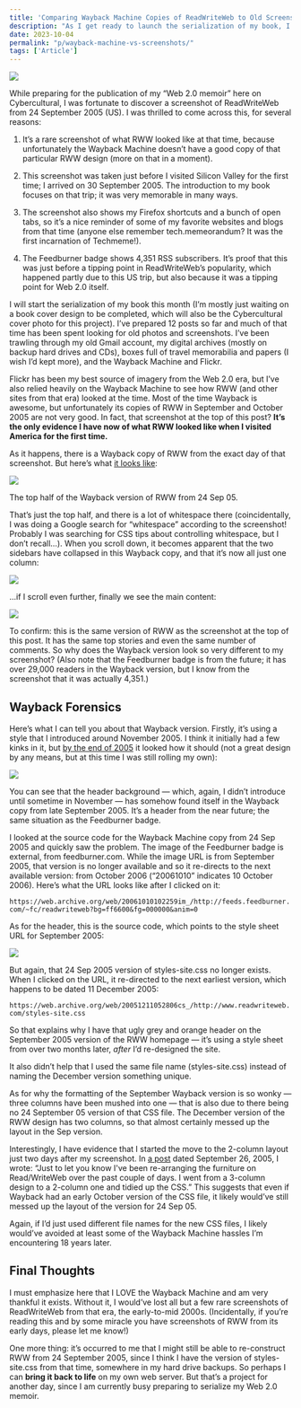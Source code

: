 ```yaml
---
title: 'Comparing Wayback Machine Copies of ReadWriteWeb to Old Screenshots'
description: "As I get ready to launch the serialization of my book, I discover that old Wayback Machine copies of ReadWriteWeb aren't always reliable."
date: 2023-10-04
permalink: "p/wayback-machine-vs-screenshots/"
tags: ['Article']
---
```


![](/assets/images/6e2a5035-07c2-4b31-a74d-cfe0f50f5530_1024x742.jpg)

While preparing for the publication of my “Web 2.0 memoir” here on Cybercultural, I was fortunate to discover a screenshot of ReadWriteWeb from 24 September 2005 (US). I was thrilled to come across this, for several reasons:

1.  It’s a rare screenshot of what RWW looked like at that time, because unfortunately the Wayback Machine doesn’t have a good copy of that particular RWW design (more on that in a moment).
    
2.  This screenshot was taken just before I visited Silicon Valley for the first time; I arrived on 30 September 2005. The introduction to my book focuses on that trip; it was very memorable in many ways.
    
3.  The screenshot also shows my Firefox shortcuts and a bunch of open tabs, so it’s a nice reminder of some of my favorite websites and blogs from that time (anyone else remember tech.memeorandum? It was the first incarnation of Techmeme!).
    
4.  The Feedburner badge shows 4,351 RSS subscribers. It’s proof that this was just before a tipping point in ReadWriteWeb’s popularity, which happened partly due to this US trip, but also because it was a tipping point for Web 2.0 itself.
    

I will start the serialization of my book this month (I’m mostly just waiting on a book cover design to be completed, which will also be the Cybercultural cover photo for this project). I’ve prepared 12 posts so far and much of that time has been spent looking for old photos and screenshots. I’ve been trawling through my old Gmail account, my digital archives (mostly on backup hard drives and CDs), boxes full of travel memorabilia and papers (I wish I’d kept more), and the Wayback Machine and Flickr.

Flickr has been my best source of imagery from the Web 2.0 era, but I’ve also relied heavily on the Wayback Machine to see how RWW (and other sites from that era) looked at the time. Most of the time Wayback is awesome, but unfortunately its copies of RWW in September and October 2005 are not very good. In fact, that screenshot at the top of this post? **It’s the only evidence I have now of what RWW looked like when I visited America for the first time.**

As it happens, there is a Wayback copy of RWW from the exact day of that screenshot. But here’s what [it looks like](https://web.archive.org/web/20050924133940if_/http://readwriteweb.com/):

![](/assets/images/358c0b41-6e8e-43ce-82f4-2cfa5e5d0f91_1986x774.png)

The top half of the Wayback version of RWW from 24 Sep 05.

That’s just the top half, and there is a lot of whitespace there (coincidentally, I was doing a Google search for “whitespace” according to the screenshot! Probably I was searching for CSS tips about controlling whitespace, but I don’t recall…). When you scroll down, it becomes apparent that the two sidebars have collapsed in this Wayback copy, and that it’s now all just one column:

![](/assets/images/f2368729-45ac-43bd-95a2-a9fc15eee8e2_1984x1386.png)

…if I scroll even further, finally we see the main content:

![](/assets/images/2180e6b8-c96f-4202-910a-12461f3f01c1_1986x1400.jpg)

To confirm: this is the same version of RWW as the screenshot at the top of this post. It has the same top stories and even the same number of comments. So why does the Wayback version look so very different to my screenshot? (Also note that the Feedburner badge is from the future; it has over 29,000 readers in the Wayback version, but I know from the screenshot that it was actually 4,351.)

Wayback Forensics
-----------------

Here’s what I can tell you about that Wayback version. Firstly, it’s using a style that I introduced around November 2005. I think it initially had a few kinks in it, but [by the end of 2005](https://web.archive.org/web/20051231151629if_/http://www.readwriteweb.com/) it looked how it should (not a great design by any means, but at this time I was still rolling my own):

![](/assets/images/426dc9e7-beb1-44ee-a799-9b3e555c21df_2118x1374.jpg)

You can see that the header background — which, again, I didn’t introduce until sometime in November — has somehow found itself in the Wayback copy from late September 2005. It’s a header from the near future; the same situation as the Feedburner badge.

I looked at the source code for the Wayback Machine copy from 24 Sep 2005 and quickly saw the problem. The image of the Feedburner badge is external, from feedburner.com. While the image URL is from September 2005, that version is no longer available and so it re-directs to the next available version: from October 2006 (“20061010” indicates 10 October 2006). Here’s what the URL looks like after I clicked on it:

```https://web.archive.org/web/20061010102259im_/http://feeds.feedburner.com/~fc/readwriteweb?bg=ff6600&fg=000000&anim=0```

As for the header, this is the source code, which points to the style sheet URL for September 2005:

![](/assets/images/f5a91e83-6b9d-44ef-8882-04865fec7871_2642x336.jpg)

But again, that 24 Sep 2005 version of styles-site.css no longer exists. When I clicked on the URL, it re-directed to the next earliest version, which happens to be dated 11 December 2005:

```https://web.archive.org/web/20051211052806cs_/http://www.readwriteweb.com/styles-site.css```

So that explains why I have that ugly grey and orange header on the September 2005 version of the RWW homepage — it’s using a style sheet from over two months later, _after_ I’d re-designed the site.

It also didn’t help that I used the same file name (styles-site.css) instead of naming the December version something unique.

As for why the formatting of the September Wayback version is so wonky — three columns have been mushed into one — that is also due to there being no 24 September 05 version of that CSS file. The December version of the RWW design has two columns, so that almost certainly messed up the layout in the Sep version.

Interestingly, I have evidence that I started the move to the 2-column layout just two days after my screenshot. In [a post](https://web.archive.org/web/20051018143905if_/http://www.readwriteweb.com/archives/002841.php) dated September 26, 2005, I wrote: “Just to let you know I've been re-arranging the furniture on Read/WriteWeb over the past couple of days. I went from a 3-column design to a 2-column one and tidied up the CSS.” This suggests that even if Wayback had an early October version of the CSS file, it likely would’ve still messed up the layout of the version for 24 Sep 05.

Again, if I’d just used different file names for the new CSS files, I likely would’ve avoided at least some of the Wayback Machine hassles I’m encountering 18 years later.

Final Thoughts
--------------

I must emphasize here that I LOVE the Wayback Machine and am very thankful it exists. Without it, I would’ve lost all but a few rare screenshots of ReadWriteWeb from that era, the early-to-mid 2000s. (Incidentally, if you’re reading this and by some miracle you have screenshots of RWW from its early days, please let me know!)

One more thing: it’s occurred to me that I might still be able to re-construct RWW from 24 September 2005, since I think I have the version of styles-site.css from that time, somewhere in my hard drive backups. So perhaps I can **bring it back to life** on my own web server. But that’s a project for another day, since I am currently busy preparing to serialize my Web 2.0 memoir.
